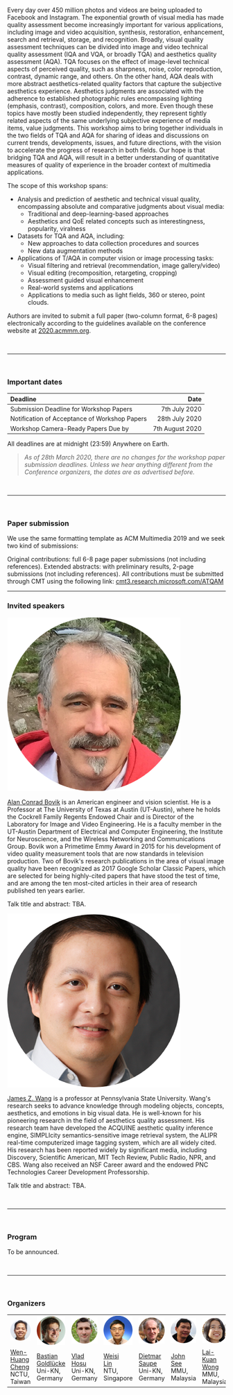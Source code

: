 Every day over 450 million photos and videos are being uploaded to Facebook and Instagram. The exponential growth of visual media has made quality assessment become increasingly important for various applications, including image and video acquisition, synthesis, restoration, enhancement, search and retrieval, storage, and recognition. Broadly, visual quality assessment techniques can be divided into image and video technical quality assessment (IQA and VQA, or broadly TQA) and aesthetics quality assessment (AQA). TQA focuses on the effect of image-level technical aspects of perceived quality, such as sharpness, noise, color reproduction, contrast, dynamic range, and others. On the other hand, AQA deals with more abstract aesthetics-related quality factors that capture the subjective aesthetics experience. Aesthetics judgments are associated with the adherence to established photographic rules encompassing lighting (emphasis, contrast), composition, colors, and more. Even though these topics have mostly been studied independently, they represent tightly related aspects of the same underlying subjective experience of media items, value judgments. This workshop aims to bring together individuals in the two fields of TQA and AQA for sharing of ideas and discussions on current trends, developments, issues, and future directions, with the vision to accelerate the progress of research in both fields. Our hope is that bridging TQA and AQA, will result in a better understanding of quantitative measures of quality of experience in the broader context of multimedia applications.

The scope of this workshop spans:
* Analysis and prediction of aesthetic and technical visual quality, encompassing absolute and comparative judgments about visual media:
  * Traditional and deep-learning-based approaches
  * Aesthetics and QoE related concepts such as interestingness, popularity, viralness
* Datasets for TQA and AQA, including:
  * New approaches to data collection procedures and sources
  * New data augmentation methods	
* Applications of T/AQA in computer vision or image processing tasks:
  * Visual filtering and retrieval (recommendation, image gallery/video)
  * Visual editing (recomposition, retargeting, cropping)
  * Assessment guided visual enhancement
  * Real-world systems and applications
  * Applications to media such as light fields, 360 or stereo, point clouds.
 
Authors are invited to submit a full paper (two-column format, 6-8 pages) electronically according to the guidelines available on the conference website at [2020.acmmm.org](https://2020.acmmm.org/).

<br/>

***

<br/>

### Important dates

| Deadline | Date |
| :--- |---: |
| Submission Deadline for Workshop Papers       |  7th July 2020   |
| Notification of Acceptance of Workshop Papers | 28th July 2020   |
| Workshop Camera-Ready Papers Due by           |  7th August 2020 |

All deadlines are at midnight (23:59) Anywhere on Earth.

> _As of 28th March 2020, there are no changes for the workshop paper submission deadlines. Unless we hear anything different from the Conference organizers, the dates are as advertised before._

<br/>

***

<br/>

### Paper submission

We use the same formatting template as ACM Multimedia 2019 and we seek two kind of submissions:

Original contributions: full 6-8 page paper submissions (not including references).
Extended abstracts: with preliminary results, 2-page submissions (not including references).
All contributions must be submitted through CMT using the following link: [cmt3.research.microsoft.com/ATQAM](https://cmt3.research.microsoft.com/ATQAM)

&NewLine;
***
&NewLine;

### Invited speakers

<img src="assets/images/alan-bovik.png" alt="Alan Conrad Bovik" class="speaker"/>

[Alan Conrad Bovik](http://www.ece.utexas.edu/people/faculty/alan-bovik) is an American engineer and vision scientist. He is a Professor at The University of Texas at Austin (UT-Austin), where he holds the Cockrell Family Regents Endowed Chair and is Director of the Laboratory for Image and Video Engineering. He is a faculty member in the UT-Austin Department of Electrical and Computer Engineering, the Institute for Neuroscience, and the Wireless Networking and Communications Group. Bovik won a Primetime Emmy Award in 2015 for his development of video quality measurement tools that are now standards in television production. Two of Bovik's research publications in the area of visual image quality have been recognized as 2017 Google Scholar Classic Papers, which are selected for being highly-cited papers that have stood the test of time, and are among the ten most-cited articles in their area of research published ten years earlier.

Talk title and abstract: TBA.

<img src="assets/images/james-wang.png" alt="James Z. Wang" class="speaker"/>

[James Z. Wang](http://infolab.stanford.edu/~wangz/home/) is a professor at Pennsylvania State University. Wang's research seeks to advance knowledge through modeling objects, concepts, aesthetics, and emotions in big visual data. He is well-known for his pioneering research in the field of aesthetics quality assessment. His research team have developed the ACQUINE aesthetic quality inference engine, SIMPLIcity semantics-sensitive image retrieval system, the ALIPR real-time computerized image tagging system, which are all widely cited. His research has been reported widely by significant media, including Discovery, Scientific American, MIT Tech Review, Public Radio, NPR, and CBS. Wang also received an NSF Career award and the endowed PNC Technologies Career Development Professorship.

Talk title and abstract: TBA.

<br/>

***

<br/>

### Program

To be announced.

<br/>

***

<br/>

### Organizers

<table id="page">
    <tr>
     <td id="page"><img src="assets/images/wen-huang.png" class="profile"/></td>
     <td id="page"><img src="assets/images/bastian-goldlueke.png" class="profile"/></td>
     <td id="page"><img src="assets/images/vlad-hosu.png" class="profile"/></td>
     <td id="page"><img src="assets/images/weisi-lin.png" class="profile"/></td>
     <td id="page"><img src="assets/images/dietmar-saupe.png" class="profile"/></td>
     <td id="page"><img src="assets/images/john-see.png" class="profile"/></td>
     <td id="page"><img src="assets/images/lai-kuan-wong.png" class="profile"/></td>
    </tr>
    <tr align="top">
     <td width="80px"> <a href="http://aimmlab.nctu.edu.tw/whcheng/index.html">Wen-Huang<br/> Cheng</a><br/> NCTU,<br/> Taiwan </td>
     <td width="80px"> <a href="https://www.cvia.uni-konstanz.de/personen/prof-dr-bastian-goldluecke/">Bastian<br/> Goldlücke</a><br/> Uni-KN, Germany </td>
     <td width="80px"> <a href="https://www.mmsp.uni-konstanz.de/people/overview/research-staff/vlad-hosu/">Vlad<br/> Hosu</a><br/> Uni-KN, Germany </td>
     <td width="80px"> <a href="https://www.ntu.edu.sg/home/wslin/">Weisi<br/> Lin</a><br/> NTU, Singapore </td>
     <td width="80px"> <a href="https://www.mmsp.uni-konstanz.de/people/overview/prof-dr-dietmar-saupe/">Dietmar<br/> Saupe</a><br/> Uni-KN, Germany </td>
     <td width="80px"> <a href="https://mmuexpert.mmu.edu.my/johnsee">John<br/> See</a><br/> MMU, Malaysia </td>
     <td width="80px"> <a href="https://mmuexpert.mmu.edu.my/lkwong">Lai-Kuan<br/> Wong</a><br/> MMU, Malaysia </td>
    </tr>
</table>



